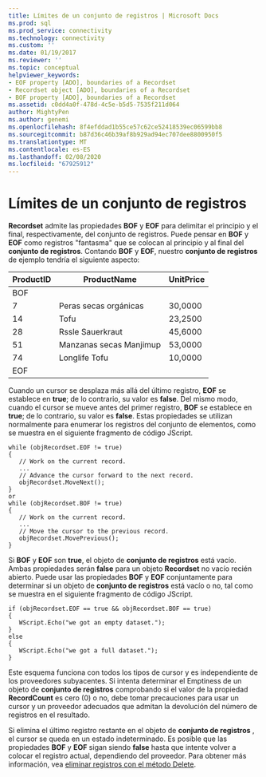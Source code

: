 ```yaml
---
title: Límites de un conjunto de registros | Microsoft Docs
ms.prod: sql
ms.prod_service: connectivity
ms.technology: connectivity
ms.custom: ''
ms.date: 01/19/2017
ms.reviewer: ''
ms.topic: conceptual
helpviewer_keywords:
- EOF property [ADO], boundaries of a Recordset
- Recordset object [ADO], boundaries of a Recordset
- BOF property [ADO], boundaries of a Recordset
ms.assetid: c0dd4a0f-478d-4c5e-b5d5-7535f211d064
author: MightyPen
ms.author: genemi
ms.openlocfilehash: 8f4efddad1b55ce57c62ce52418539ec06599bb8
ms.sourcegitcommit: b87d36c46b39af8b929ad94ec707dee8800950f5
ms.translationtype: MT
ms.contentlocale: es-ES
ms.lasthandoff: 02/08/2020
ms.locfileid: "67925912"
---
```

# <a name="boundaries-of-a-recordset"></a>Límites de un conjunto de registros
**Recordset** admite las propiedades **BOF** y **EOF** para delimitar el principio y el final, respectivamente, del conjunto de registros. Puede pensar en **BOF** y **EOF** como registros "fantasma" que se colocan al principio y al final del **conjunto de registros**. Contando **BOF** y **EOF**, nuestro **conjunto de registros** de ejemplo tendría el siguiente aspecto:  
  
|ProductID|ProductName|UnitPrice|  
|---------------|-----------------|---------------|  
|BOF|||  
|7|Peras secas orgánicas|30,0000|  
|14|Tofu|23,2500|  
|28|Rssle Sauerkraut|45,6000|  
|51|Manzanas secas Manjimup|53,0000|  
|74|Longlife Tofu|10,0000|  
|EOF|||  
  
 Cuando un cursor se desplaza más allá del último registro, **EOF** se establece en **true**; de lo contrario, su valor es **false**. Del mismo modo, cuando el cursor se mueve antes del primer registro, **BOF** se establece en **true**; de lo contrario, su valor es **false**. Estas propiedades se utilizan normalmente para enumerar los registros del conjunto de elementos, como se muestra en el siguiente fragmento de código JScript.  
  
```  
while (objRecordset.EOF != true)   
{  
   // Work on the current record.  
   ...  
   // Advance the cursor forward to the next record.  
   objRecordset.MoveNext();  
}  
or  
while (objRecordset.BOF != true)   
{  
   // Work on the current record.  
   ...  
   // Move the cursor to the previous record.  
   objRecordset.MovePrevious();  
}  
```  
  
 Si **BOF** y **EOF** son **true**, el objeto de **conjunto de registros** está vacío. Ambas propiedades serán **false** para un objeto **Recordset** no vacío recién abierto. Puede usar las propiedades **BOF** y **EOF** conjuntamente para determinar si un objeto de **conjunto de registros** está vacío o no, tal como se muestra en el siguiente fragmento de código JScript.  
  
```  
if (objRecordset.EOF == true && objRecordset.BOF == true)  
{  
   WScript.Echo("we got an empty dataset.");  
}  
else  
{  
   WScript.Echo("we got a full dataset.");  
}  
```  
  
 Este esquema funciona con todos los tipos de cursor y es independiente de los proveedores subyacentes. Si intenta determinar el Emptiness de un objeto de **conjunto de registros** comprobando si el valor de la propiedad **RecordCount** es cero (0) o no, debe tomar precauciones para usar un cursor y un proveedor adecuados que admitan la devolución del número de registros en el resultado.  
  
 Si elimina el último registro restante en el objeto de **conjunto de registros** , el cursor se queda en un estado indeterminado. Es posible que las propiedades **BOF** y **EOF** sigan siendo **false** hasta que intente volver a colocar el registro actual, dependiendo del proveedor. Para obtener más información, vea [eliminar registros con el método Delete](../../../ado/guide/data/deleting-records-using-the-delete-method.md).

